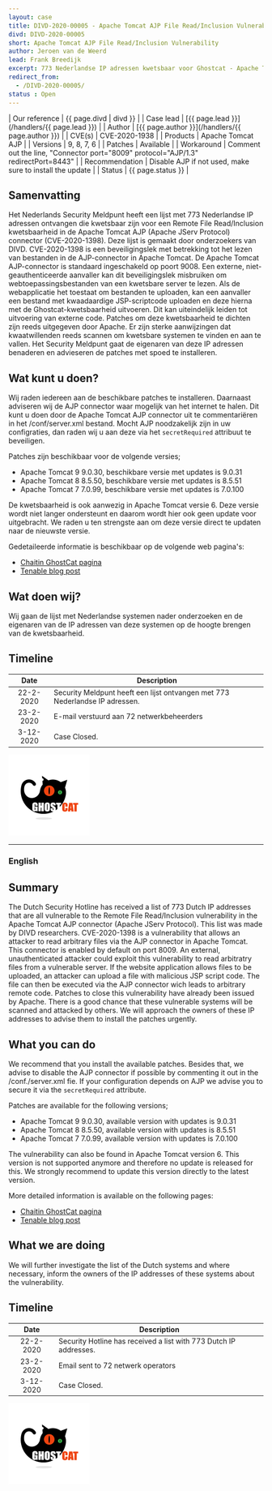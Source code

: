 ```yaml
---
layout: case
title: DIVD-2020-00005 - Apache Tomcat AJP File Read/Inclusion Vulnerability 
divd: DIVD-2020-00005
short: Apache Tomcat AJP File Read/Inclusion Vulnerability
author: Jeroen van de Weerd
lead: Frank Breedijk
excerpt: 773 Nederlandse IP adressen kwetsbaar voor Ghostcat - Apache Tomcat AJP File Read/Inclusion Vulnerability   / 773 Dutch IP addresses vulnerable to Ghostcat - Apache Tomcat AJP File Read / Inclusion Vulnerability 
redirect_from:
  - /DIVD-2020-00005/
status : Open
---
```


| Our reference | {{ page.divd | divd }} |
| Case lead | [{{ page.lead }}](/handlers/{{ page.lead }}) |
| Author | [{{ page.author }}](/handlers/{{ page.author }}) |
| CVE(s) | CVE-2020-1938 |
| Products | Apache Tomcat AJP |
| Versions | 9, 8, 7, 6 |
| Patches | Available |
| Workaround | Comment out the line, "Connector port="8009" protocol="AJP/1.3" redirectPort=8443" |
| Recommendation | Disable AJP if not used, make sure to install the update |
| Status | {{ page.status }} |

## Samenvatting

Het Nederlands Security Meldpunt heeft een lijst met 773 Nederlandse IP adressen ontvangen die kwetsbaar zijn voor een Remote File Read/Inclusion kwetsbaarheid in de Apache Tomcat AJP (Apache JServ Protocol) connector (CVE-2020-1398). Deze lijst is gemaakt door onderzoekers van DIVD. CVE-2020-1398 is een beveiligingslek met betrekking tot het lezen van bestanden in de AJP-connector in Apache Tomcat. De Apache Tomcat AJP-connector is standaard ingeschakeld op poort 9008. Een externe, niet-geauthenticeerde aanvaller kan dit beveiligingslek misbruiken om webtoepassingsbestanden van een kwetsbare server te lezen. Als de webapplicatie het toestaat om bestanden te uploaden, kan een aanvaller een bestand met kwaadaardige JSP-scriptcode uploaden en deze hierna met de Ghostcat-kwetsbaarheid uitvoeren. Dit kan uiteindelijk leiden tot uitvoering van externe code. Patches om deze kwetsbaarheid te dichten zijn reeds uitgegeven door Apache.
Er zijn sterke aanwijzingen dat kwaatwillenden reeds scannen om kwetsbare systemen te vinden en aan te vallen. Het Security Meldpunt gaat de eigenaren van deze IP adressen benaderen en advieseren de patches met spoed te installeren.

## Wat kunt u doen?

Wij raden iedereen aan de beschikbare patches te installeren. Daarnaast adviseren wij de AJP connector waar mogelijk van het internet te halen. Dit kunt u doen door de Apache Tomcat AJP connector uit te commentariëren in het /conf/server.xml bestand. Mocht AJP noodzakelijk zijn in uw configraties, dan raden wij u aan deze via het `secretRequired` attribuut te beveiligen.

Patches zijn beschikbaar voor de volgende versies;
* Apache Tomcat 9	9.0.30, beschikbare versie met updates is 9.0.31
* Apache Tomcat 8	8.5.50, beschikbare versie met updates is 8.5.51
* Apache Tomcat 7	7.0.99, beschikbare versie met updates is 7.0.100

De kwetsbaarheid is ook aanwezig in Apache Tomcat versie 6. Deze versie wordt niet langer ondersteunt en daarom wordt hier ook geen update voor uitgebracht. We raden u ten strengste aan om deze versie direct te updaten naar de nieuwste versie.

Gedetaileerde informatie is beschikbaar op de volgende web pagina's:
* [Chaitin GhostCat pagina](https://www.chaitin.cn/en/ghostcat)
* [Tenable blog post](https://www.tenable.com/blog/cve-2020-1938-ghostcat-apache-tomcat-ajp-file-readinclusion-vulnerability-cnvd-2020-10487)

## Wat doen wij?

Wij gaan de lijst met Nederlandse systemen nader onderzoeken en de eigenaren van de IP adressen van deze systemen op de hoogte brengen van de kwetsbaarheid. 

## Timeline

| Date  | Description |
|:-----:|-------------|
| 22-2-2020 | Security Meldpunt heeft een lijst ontvangen met 773 Nederlandse IP adressen. |
| 23-2-2020 | E-mail verstuurd aan 72 netwerkbeheerders |
| 3-12-2020 | Case Closed. |

![Ghostcat](/assets/images/ghostcat-logo-small.png "Image copyright Chaitin Tech")

<hr>

### English

## Summary

The Dutch Security Hotline has received a list of 773 Dutch IP addresses that are all vulnerable to the Remote File Read/Inclusion vulnerability in the Apache Tomcat AJP connector (Apache JServ Protocol). This list was made by DIVD researchers. CVE-2020-1398 is a vulnerability that allows an attacker to read arbitrary files via the AJP connector in Apache Tomcat. This connector is enabled by default on port 8009. An external, unauthenticated attacker could exploit this vulnerability to read arbitratry files from a vulnerable server. If the website application allows files to be uploaded, an attacker can upload a file with malicious JSP script code. The file can then be executed via the AJP connector wich leads to arbitrary remote code. Patches to close this vulnerability have already been issued by Apache. There is a good chance that these vulnerable systems will be scanned and attacked by others. We will approach the owners of these IP addresses to advise them to install the patches urgently.

## What you can do

We recommend that you install the available patches. Besides that, we advise to disable the AJP connector if possible by commenting it out in the /conf./server.xml fie. If your configuration depends on AJP we advise you to secure it via the `secretRequired` attribute.

Patches are available for the following versions;
* Apache Tomcat 9 9.0.30, available version with updates is 9.0.31
* Apache Tomcat 8 8.5.50, available version with updates is 8.5.51
* Apache Tomcat 7 7.0.99, available version with updates is 7.0.100

The vulnerability can also be found in Apache Tomcat version 6. This version is not supported anymore and therefore no update is released for this. We strongly recommend to update this version directly to the latest version.

More detailed information is available on the following pages\:
* [Chaitin GhostCat pagina](https://www.chaitin.cn/en/ghostcat)
* [Tenable blog post](https://www.tenable.com/blog/cve-2020-1938-ghostcat-apache-tomcat-ajp-file-readinclusion-vulnerability-cnvd-2020-10487)


## What we are doing

We will further investigate the list of the Dutch systems and where necessary, inform the owners of the IP addresses of these systems about the vulnerability. 

## Timeline

| Date  | Description |
|:-----:|-------------|
| 22-2-2020 | Security Hotline has received a list with 773 Dutch IP addresses. |
| 23-2-2020 | Email sent to 72 netwerk operators |
| 3-12-2020 | Case Closed. |


![Ghostcat](/assets/images/ghostcat-logo-small.png "Image copyright Chaitin Tech")
